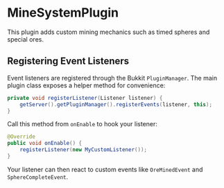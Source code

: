 # MineSystemPlugin

This plugin adds custom mining mechanics such as timed spheres and special ores.

## Registering Event Listeners

Event listeners are registered through the Bukkit `PluginManager`. The main plugin
class exposes a helper method for convenience:

```java
private void registerListener(Listener listener) {
    getServer().getPluginManager().registerEvents(listener, this);
}
```

Call this method from `onEnable` to hook your listener:

```java
@Override
public void onEnable() {
    registerListener(new MyCustomListener());
}
```

Your listener can then react to custom events like `OreMinedEvent` and
`SphereCompleteEvent`.

